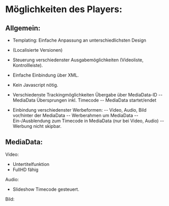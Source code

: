 Möglichkeiten des Players:
==========================

Allgemein:
----------

- Templating: Einfache Anpassung an unterschiedlichsten Design
- (Localisierte Versionen)
- Steuerung verschiedenster Ausgabemöglichkeiten (Videoliste, Kontrollleiste).
- Einfache Einbindung über XML.
- Kein Javascript nötig.

- Verschiedenste Trackingmöglichkeiten Übergabe über MediaData-ID
-- MediaData Übersprungen inkl. Timecode
-- MediaData startet/endet


- Einbindung verschiedenster Werbeformen:
-- Video, Audio, Bild vor/hinter der MediaData
-- Werberahmen um MediaData
-- Ein-/Ausblendung zum Timecode in MediaData (nur bei Video, Audio)
-- Werbung nicht skipbar.



MediaData:
----------

Video:
- Untertitelfunktion
- FullHD fähig


Audio:
- Slideshow Timecode gesteuert.


Bild:
